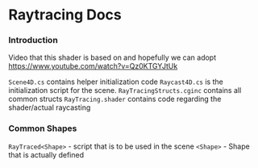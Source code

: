 # Raytracing Docs

### Introduction

Video that this shader is based on and hopefully we can adopt
https://www.youtube.com/watch?v=Qz0KTGYJtUk


`Scene4D.cs` contains helper initialization code
`Raycast4D.cs` is the initialization script for the scene.
`RayTracingStructs.cginc` contains all common structs
`RayTracing.shader` contains code regarding the shader/actual raycasting

### Common Shapes

`RayTraced<Shape>` - script that is to be used in the scene
`<Shape>` - Shape that is actually defined


